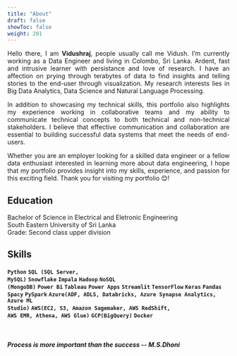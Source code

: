 ```yaml
---
title: "About"
draft: false
showToc: false
weight: 201
--- 
```


<div style="text-align: justify"> Hello there, I am <b>Vidushraj</b>, people usually call me Vidush. I’m currently working as a Data Engineer and living in Colombo, Sri Lanka. Ardent, fast and intrusive learner with persistance and love of research. I have an affection on prying through terabytes of data to find insights and telling stories to the end-user through visualization. My research interests lies in Big Data Analytics, Data Science and  Natural Language Processing. 

In addition to showcasing my technical skills, this portfolio also highlights my experience working in collaborative teams and my ability to communicate technical concepts to both technical and non-technical stakeholders. I believe that effective communication and collaboration are essential to building successful data systems that meet the needs of end-users.

Whether you are an employer looking for a skilled data engineer or a fellow data enthusiast interested in learning more about data engineering, I hope that my portfolio provides insight into my skills, experience, and passion for this exciting field. Thank you for visiting my portfolio 😊! </div>

## Education
Bachelor of Science in Electrical and Eletronic Engineering </br>
South Eastern University of Sri Lanka </br>
Grade: Second class upper division

## Skills
<code><b>Python</b></code>
<code><b>SQL (SQL Server, MySQL)</b></code>
<code><b>Snowflake</b></code>
<code><b>Impala</b></code>
<code><b>Hadoop</b></code>
<code><b>NoSQL (MongoDB)</b></code>
<code><b>Power Bi</b></code>
<code><b>Tableau</b></code>
<code><b>Power Apps</b></code>
<code><b>Streamlit</b></code>
<code><b>TensorFlow</b></code>
<code><b>Keras</b></code>
<code><b>Pandas</b></code>
<code><b>Spacy</b></code>
<code><b>PySpark</b></code>
<code><b>Azure(ADF, ADLS, Databricks, Azure Synapse Analytics, Azure ML Studio)</b></code>
<code><b>AWS(EC2, S3, Amazon Sagemaker, AWS RedShift, AWS EMR, Athena, AWS Glue)</b></code>
<code><b>GCP(BigQuery)</b></code>
<code><b>Docker</b></code>

</br>

##### Process is more important than the success -- <cite>M.S.Dhoni</cite>